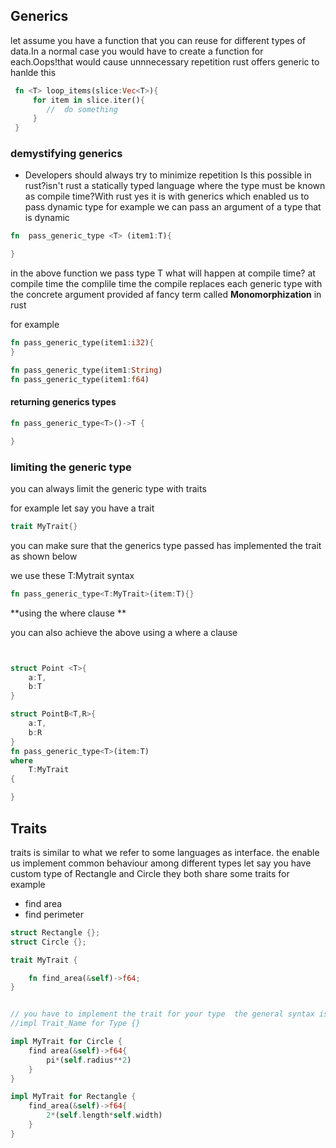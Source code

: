 ##  Generics
let assume you have a function that you can reuse for different types of data.In a normal case you would have to create a function for each.Oops!that would cause unnnecessary repetition
rust offers generic to hanlde this

``` rust
 fn <T> loop_items(slice:Vec<T>){
     for item in slice.iter(){
        //  do something
     }
 }

```


### demystifying generics

- Developers should always try to minimize repetition Is this possible in rust?isn't rust a statically typed language  where the type must be known as compile time?With rust yes it is with generics which enabled us to pass dynamic type
for example we can pass an argument of a type that is dynamic


``` rust
fn  pass_generic_type <T> (item1:T){

}
```
in the above function we pass type T
what will happen at compile time?
at compile time the complile time the compile replaces each generic type with the concrete argument provided af fancy term called **Monomorphization** in rust

for example 

``` rust
fn pass_generic_type(item1:i32){
}

fn pass_generic_type(item1:String)
fn pass_generic_type(item1:f64)

```
#### returning generics types
``` rust
fn pass_generic_type<T>()->T {

}
```
### limiting the generic type

you can always limit the generic type with traits

for example let say you have a trait 
``` rust
trait MyTrait{}
```

you can make sure that the generics type passed has implemented the trait as shown below

we use these T:Mytrait syntax


``` rust
fn pass_generic_type<T:MyTrait>(item:T){}
```


**using the where clause **

you can also achieve the above using a where a clause 


``` rust


struct Point <T>{
    a:T,
    b:T
}

struct PointB<T,R>{
    a:T,
    b:R
}
fn pass_generic_type<T>(item:T)
where 
    T:MyTrait
{

}


```



## Traits

traits is similar to what we refer to some languages as interface.
the enable us implement common behaviour among different types
let say you have custom type of Rectangle and Circle they both share some traits for example

- find area
- find perimeter


``` rust
struct Rectangle {};
struct Circle {};

trait MyTrait {

    fn find_area(&self)->f64;
}


// you have to implement the trait for your type  the general syntax is
//impl Trait_Name for Type {}

impl MyTrait for Circle {
    find area(&self)->f64{
        pi*(self.radius**2)
    }
}

impl MyTrait for Rectangle {
    find_area(&self)->f64{
        2*(self.length*self.width)
    }
}

```

